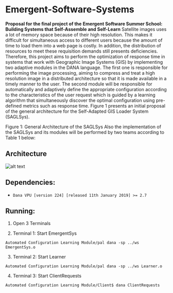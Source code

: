 # Emergent-Software-Systems

**Proposal for the final project of the** ​ **Emergent Software Summer School:
Building Systems that Self-Assemble and Self-Learn**
Satellite images uses a lot of memory space because of their high resolution. This
makes it difficult for simultaneous access to different users because the amount of time to
load them into a web page is costly. In addition, the distribution of resources to meet these
requisition demands still presents deficiencies. Therefore, this project aims to perform the
optimization of response time in systems that work with Geographic Image Systems (GIS) by
implementing two adaptive modules in the DANA language. The first one is responsible for
performing the image processing, aiming to compress and treat a high resolution image in a
distributed architecture so that it is made available in a timely manner to the user. The
second module will be responsible for automatically and adaptively define the appropriate
configuration according to the characteristics of the user request which is guided by a
learning algorithm that simultaneously discover the optimal configuration using pre-defined
metrics such as response time. Figure 1 presents an initial proposal of the general
architecture for the Self-Adapted GIS Loader System (SAGLSys).

Figure 1: General Architecture of the SAGLSys
Also the implementation of the SAGLSys and its modules will be performed by two
teams according to Table 1 below:

## Architecture
![alt text](https://raw.githubusercontent.com/maikynata/Emergent-Software-Systems/Automated-Configuration-Learning-Module/architecture.png)


## Dependencies:
 - `Dana VPU [version 224] [released 11th January 2019] >= 2.7`


## Running:
 1. Open 3 Terminals

 2. Terminal 1: Start EmergentSys
 ```
 Automated Configuration Learning Module/pal dana -sp ../ws EmergentSys.o
 ```
 3. Terminal 2: Start Learner
 ```
 Automated Configuration Learning Module/pal dana -sp ../ws Learner.o
 ```
 4. Terminal 3: Start ClientRequests
 ```
 Automated Configuration Learning Module/Client$ dana ClientRequests
 ```
